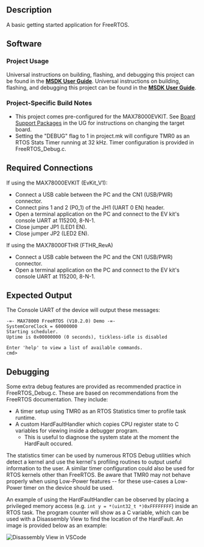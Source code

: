 ## Description

A basic getting started application for FreeRTOS.

## Software

### Project Usage

Universal instructions on building, flashing, and debugging this project can be found in the **[MSDK User Guide](https://analogdevicesinc.github.io/msdk/USERGUIDE/)**.
Universal instructions on building, flashing, and debugging this project can be found in the **[MSDK User Guide](https://analogdevicesinc.github.io/msdk/USERGUIDE/)**.

### Project-Specific Build Notes

* This project comes pre-configured for the MAX78000EVKIT.  See [Board Support Packages](https://analogdevicesinc.github.io/msdk/USERGUIDE/#board-support-packages) in the UG for instructions on changing the target board. 
* Setting the "DEBUG" flag to 1 in project.mk will configure TMR0 as an RTOS Stats Timer running at 32 kHz. Timer configuration is provided in FreeRTOS_Debug.c.

## Required Connections

If using the MAX78000EVKIT (EvKit_V1):
-   Connect a USB cable between the PC and the CN1 (USB/PWR) connector.
-   Connect pins 1 and 2 (P0_1) of the JH1 (UART 0 EN) header.
-   Open a terminal application on the PC and connect to the EV kit's console UART at 115200, 8-N-1.
-   Close jumper JP1 (LED1 EN).
-   Close jumper JP2 (LED2 EN).

If using the MAX78000FTHR (FTHR_RevA)
-   Connect a USB cable between the PC and the CN1 (USB/PWR) connector.
-	Open a terminal application on the PC and connect to the EV kit's console UART at 115200, 8-N-1.

## Expected Output

The Console UART of the device will output these messages:

```
-=- MAX78000 FreeRTOS (V10.2.0) Demo -=-
SystemCoreClock = 60000000
Starting scheduler.
Uptime is 0x00000000 (0 seconds), tickless-idle is disabled

Enter 'help' to view a list of available commands.
cmd>
```

## Debugging

Some extra debug features are provided as recommended practice in FreeRTOS_Debug.c. These are based on recommendations from the FreeRTOS documentation. They include:
- A timer setup using TMR0 as an RTOS Statistics timer to profile task runtime. 
- A custom HardFaultHandler which copies CPU register state to C variables for viewing inside a debugger program. 
  - This is useful to diagnose the system state at the moment the HardFault occured. 

The statistics timer can be used by numerous RTOS Debug utilities which detect a kernel and use the kernel's profiling routines to output useful information to the user. A similar timer configuration could also be used for RTOS kernels other than FreeRTOS. Be aware that TMR0 may not behave properly when using Low-Power features -- for these use-cases a Low-Power timer on the device should be used.  

An example of using the HardFaultHandler can be observed by placing a privileged memory access (e.g. ```int y = *(uint32_t *)0xFFFFFFFF```) inside an RTOS task. The program counter will show as a C variable, which can be used with a Disassembly View to find the location of the HardFault. An image is provided below as an example:

![Disassembly View in VSCode](img/HardFault.png)

